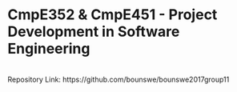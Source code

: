 <h1> CmpE352 & CmpE451 - Project Development in Software Engineering</h1>
<br>
Repository Link: https://github.com/bounswe/bounswe2017group11